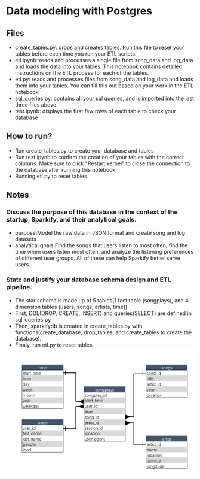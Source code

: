 # Data modeling with Postgres
## Files
- create_tables.py: drops and creates tables. Run this file to reset your tables before each time you run your ETL scripts.
- etl.ipynb: reads and processes a single file from song_data and log_data and loads the data into your tables. This notebook contains detailed instructions on the ETL process for each of the tables.
- etl.py: reads and processes files from song_data and log_data and loads them into your tables. You can fill this out based on your work in the ETL notebook.
- sql_queries.py: contains all your sql queries, and is imported into the last three files above.
- test.ipynb: displays the first few rows of each table to check your database

## How to run?
- Run create_tables.py to create your database and tables
- Run test.ipynb to confirm the creation of your tables with the correct columns. Make sure to click "Restart kernel" to close the connection to the database after running this notebook.
- Running etl.py to reset tables

## Notes
### Discuss the purpose of this database in the context of the startup, Sparkify, and their analytical goals.
- purpose:Model the raw data in JSON format and create song and log datasets
- analytical goals:Find the songs that users listen to most often, find the time when users listen most often, and analyze the listening preferences of different user groups. All of these can help Sparkify better serve users.


### State and justify your database schema design and ETL pipeline.
- The star schema is made up of 5 tables(1 fact table (songplays), and 4 dimension tables (users, songs, artists, time))
- First, DDL(DROP, CREATE, INSERT) and queries(SELECT) are defined in sql_queries.py
- Then,  sparkifydb is created in create_tables.py with functions(create_database, drop_tables, and create_tables to create the database).
- Finaly, run etl.py to reset tables.
![](star.png?raw=true)